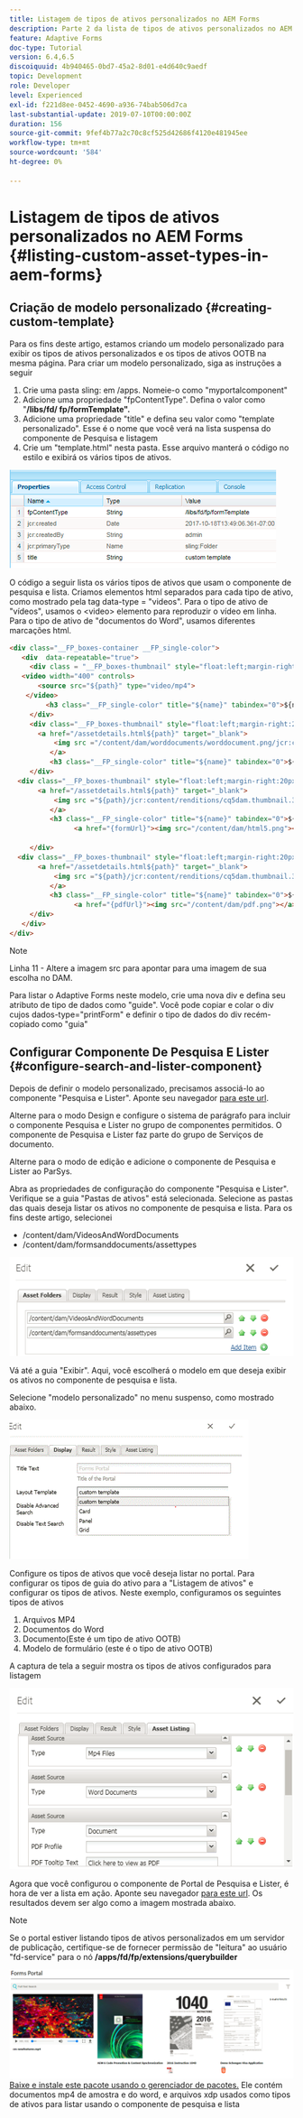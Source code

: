 ```yaml
---
title: Listagem de tipos de ativos personalizados no AEM Forms
description: Parte 2 da lista de tipos de ativos personalizados no AEM Forms
feature: Adaptive Forms
doc-type: Tutorial
version: 6.4,6.5
discoiquuid: 4b940465-0bd7-45a2-8d01-e4d640c9aedf
topic: Development
role: Developer
level: Experienced
exl-id: f221d8ee-0452-4690-a936-74bab506d7ca
last-substantial-update: 2019-07-10T00:00:00Z
duration: 156
source-git-commit: 9fef4b77a2c70c8cf525d42686f4120e481945ee
workflow-type: tm+mt
source-wordcount: '584'
ht-degree: 0%

---
```


# Listagem de tipos de ativos personalizados no AEM Forms {#listing-custom-asset-types-in-aem-forms}

## Criação de modelo personalizado {#creating-custom-template}

Para os fins deste artigo, estamos criando um modelo personalizado para exibir os tipos de ativos personalizados e os tipos de ativos OOTB na mesma página. Para criar um modelo personalizado, siga as instruções a seguir

1. Crie uma pasta sling: em /apps. Nomeie-o como &quot;myportalcomponent&quot;
1. Adicione uma propriedade &quot;fpContentType&quot;. Defina o valor como &quot;**/libs/fd/ fp/formTemplate&quot;.**
1. Adicione uma propriedade &quot;title&quot; e defina seu valor como &quot;template personalizado&quot;. Esse é o nome que você verá na lista suspensa do componente de Pesquisa e listagem
1. Crie um &quot;template.html&quot; nesta pasta. Esse arquivo manterá o código no estilo e exibirá os vários tipos de ativos.

![appsfolder](assets/appsfolder_.png)

O código a seguir lista os vários tipos de ativos que usam o componente de pesquisa e lista. Criamos elementos html separados para cada tipo de ativo, como mostrado pela tag data-type = &quot;videos&quot;. Para o tipo de ativo de &quot;vídeos&quot;, usamos o &lt;video> elemento para reproduzir o vídeo em linha. Para o tipo de ativo de &quot;documentos do Word&quot;, usamos diferentes marcações html.

```html
<div class="__FP_boxes-container __FP_single-color">
   <div  data-repeatable="true">
     <div class = "__FP_boxes-thumbnail" style="float:left;margin-right:20px;" data-type = "videos">
   <video width="400" controls>
       <source src="${path}" type="video/mp4">
    </video>
         <h3 class="__FP_single-color" title="${name}" tabindex="0">${name}</h3>
     </div>
     <div class="__FP_boxes-thumbnail" style="float:left;margin-right:20px;" data-type = "worddocuments">
       <a href="/assetdetails.html${path}" target="_blank">
           <img src ="/content/dam/worddocuments/worddocument.png/jcr:content/renditions/cq5dam.thumbnail.319.319.png"/>
          </a>
          <h3 class="__FP_single-color" title="${name}" tabindex="0">${name}</h3>
     </div>
  <div class="__FP_boxes-thumbnail" style="float:left;margin-right:20px;" data-type = "xfaForm">
       <a href="/assetdetails.html${path}" target="_blank">
           <img src ="${path}/jcr:content/renditions/cq5dam.thumbnail.319.319.png"/>
          </a>
          <h3 class="__FP_single-color" title="${name}" tabindex="0">${name}</h3>
                <a href="{formUrl}"><img src="/content/dam/html5.png"></a><p>

     </div>
  <div class="__FP_boxes-thumbnail" style="float:left;margin-right:20px;" data-type = "printForm">
       <a href="/assetdetails.html${path}" target="_blank">
           <img src ="${path}/jcr:content/renditions/cq5dam.thumbnail.319.319.png"/>
          </a>
          <h3 class="__FP_single-color" title="${name}" tabindex="0">${name}</h3>
                <a href="{pdfUrl}"><img src="/content/dam/pdf.png"></a><p>
     </div>
   </div>
</div>
```

>[!NOTE]
>
>Linha 11 - Altere a imagem src para apontar para uma imagem de sua escolha no DAM.
>
>Para listar o Adaptive Forms neste modelo, crie uma nova div e defina seu atributo de tipo de dados como &quot;guide&quot;. Você pode copiar e colar o div cujos dados-type=&quot;printForm&quot; e definir o tipo de dados do div recém-copiado como &quot;guia&quot;

## Configurar Componente De Pesquisa E Lister {#configure-search-and-lister-component}

Depois de definir o modelo personalizado, precisamos associá-lo ao componente &quot;Pesquisa e Lister&quot;. Aponte seu navegador [para este url](http://localhost:4502/editor.html/content/AemForms/CustomPortal.html).

Alterne para o modo Design e configure o sistema de parágrafo para incluir o componente Pesquisa e Lister no grupo de componentes permitidos. O componente de Pesquisa e Lister faz parte do grupo de Serviços de documento.

Alterne para o modo de edição e adicione o componente de Pesquisa e Lister ao ParSys.

Abra as propriedades de configuração do componente &quot;Pesquisa e Lister&quot;. Verifique se a guia &quot;Pastas de ativos&quot; está selecionada. Selecione as pastas das quais deseja listar os ativos no componente de pesquisa e lista. Para os fins deste artigo, selecionei

* /content/dam/VideosAndWordDocuments
* /content/dam/formsanddocuments/assettypes

![assetfolder](assets/selectingassetfolders.png)

Vá até a guia &quot;Exibir&quot;. Aqui, você escolherá o modelo em que deseja exibir os ativos no componente de pesquisa e lista.

Selecione &quot;modelo personalizado&quot; no menu suspenso, como mostrado abaixo.

![searchandlister](assets/searchandlistercomponent.gif)

Configure os tipos de ativos que você deseja listar no portal. Para configurar os tipos de guia do ativo para a &quot;Listagem de ativos&quot; e configurar os tipos de ativos. Neste exemplo, configuramos os seguintes tipos de ativos

1. Arquivos MP4
1. Documentos do Word
1. Documento(Este é um tipo de ativo OOTB)
1. Modelo de formulário (este é o tipo de ativo OOTB)

A captura de tela a seguir mostra os tipos de ativos configurados para listagem

![assettypes](assets/assettypes.png)

Agora que você configurou o componente de Portal de Pesquisa e Lister, é hora de ver a lista em ação. Aponte seu navegador [para este url](http://localhost:4502/content/AemForms/CustomPortal.html?wcmmode=disabled). Os resultados devem ser algo como a imagem mostrada abaixo.

>[!NOTE]
>
>Se o portal estiver listando tipos de ativos personalizados em um servidor de publicação, certifique-se de fornecer permissão de &quot;leitura&quot; ao usuário &quot;fd-service&quot; para o nó **/apps/fd/fp/extensions/querybuilder**

![assettypes](assets/assettypeslistings.png)
[Baixe e instale este pacote usando o gerenciador de pacotes.](assets/customassettypekt1.zip) Ele contém documentos mp4 de amostra e do word, e arquivos xdp usados como tipos de ativos para listar usando o componente de pesquisa e lista
